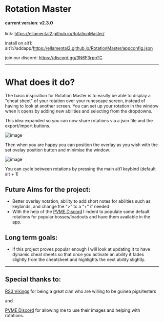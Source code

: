 # Rotation Master

#### current version: v2.3.0

link: https://ellamental2.github.io/RotationMaster/

install on alt1: alt1://addapp/https://ellamental2.github.io/RotationMaster/appconfig.json

join our discord: https://discord.gg/3N6F3rppTC

<hr/>

# What does it do?

The basic inspiration for Rotation Master is to easilly be able to display a "cheat sheet" of your rotation over your runescape screen, instead of having to look at another screen.
You can set up your rotation in the window when it opens by adding new abilities and selecting from the dropdowns.

This idea expanded so you can now share rotations via a json file and the export/import buttons.

![image](https://github.com/user-attachments/assets/f8aa2425-3ea2-4672-8dba-5ed63c1a9d7b)

Then when you are happy you can position the overlay as you wish with the set ovelay position button and minimise the window.

![image](https://github.com/user-attachments/assets/d19e2a4c-05d4-420f-8b2c-e0f48299bc6d)

You can cycle between rotations by pressing the main alt1 keybind (default alt + 1)

## Future Aims for the project:
- Better overlay notation, ability to add short notes for abilities such as keybinds, and change the ">" to a "+" if needed
- With the help of the [PVME Discord](https://discord.gg/pvme) I indent to populate some default rotations for popular bosses/loadouts and have them available in the app.
  
## Long term goals:
- If this project proves popular enough I will look at updating it to have dynamic cheat sheets so that once you activate an ability it fades slightly from the cheatsheet and highlights the next ability slightly.

<hr/>

## Special thanks to:

[RS3 Vikings](Discord.gg/rs3vikings) for being a great clan who are willing to be guinea pigs/testers

and

[PVME Discord](https://discord.gg/pvme) for allowing me to use their images and helping with rotations.
